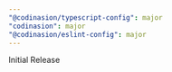 ```yaml
---
"@codinasion/typescript-config": major
"codinasion": major
"@codinasion/eslint-config": major
---
```


Initial Release
